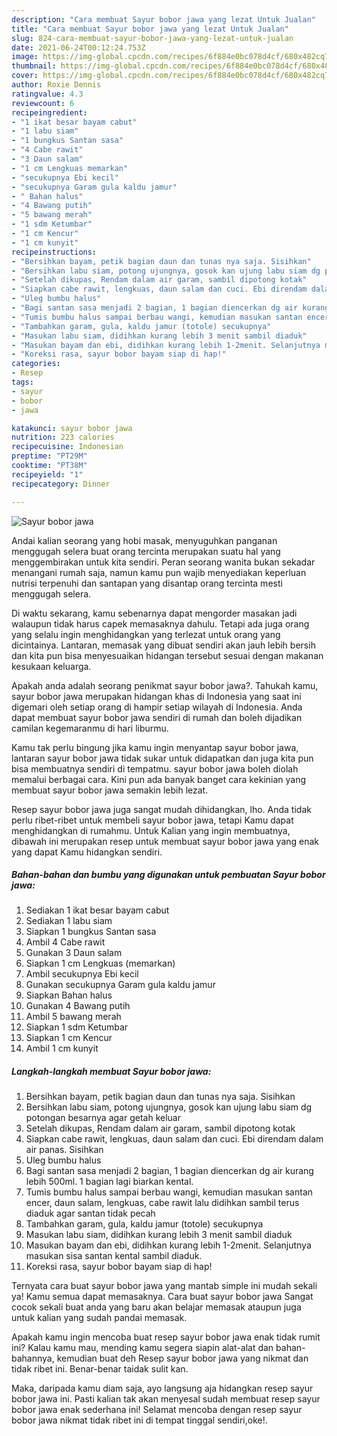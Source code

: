 ```yaml
---
description: "Cara membuat Sayur bobor jawa yang lezat Untuk Jualan"
title: "Cara membuat Sayur bobor jawa yang lezat Untuk Jualan"
slug: 824-cara-membuat-sayur-bobor-jawa-yang-lezat-untuk-jualan
date: 2021-06-24T00:12:24.753Z
image: https://img-global.cpcdn.com/recipes/6f884e0bc078d4cf/680x482cq70/sayur-bobor-jawa-foto-resep-utama.jpg
thumbnail: https://img-global.cpcdn.com/recipes/6f884e0bc078d4cf/680x482cq70/sayur-bobor-jawa-foto-resep-utama.jpg
cover: https://img-global.cpcdn.com/recipes/6f884e0bc078d4cf/680x482cq70/sayur-bobor-jawa-foto-resep-utama.jpg
author: Roxie Dennis
ratingvalue: 4.3
reviewcount: 6
recipeingredient:
- "1 ikat besar bayam cabut"
- "1 labu siam"
- "1 bungkus Santan sasa"
- "4 Cabe rawit"
- "3 Daun salam"
- "1 cm Lengkuas memarkan"
- "secukupnya Ebi kecil"
- "secukupnya Garam gula kaldu jamur"
- " Bahan halus"
- "4 Bawang putih"
- "5 bawang merah"
- "1 sdm Ketumbar"
- "1 cm Kencur"
- "1 cm kunyit"
recipeinstructions:
- "Bersihkan bayam, petik bagian daun dan tunas nya saja. Sisihkan"
- "Bersihkan labu siam, potong ujungnya, gosok kan ujung labu siam dg potongan besarnya agar getah keluar"
- "Setelah dikupas, Rendam dalam air garam, sambil dipotong kotak"
- "Siapkan cabe rawit, lengkuas, daun salam dan cuci. Ebi direndam dalam air panas. Sisihkan"
- "Uleg bumbu halus"
- "Bagi santan sasa menjadi 2 bagian, 1 bagian diencerkan dg air kurang lebih 500ml. 1 bagian lagi biarkan kental."
- "Tumis bumbu halus sampai berbau wangi, kemudian masukan santan encer, daun salam, lengkuas, cabe rawit lalu didihkan sambil terus diaduk agar santan tidak pecah"
- "Tambahkan garam, gula, kaldu jamur (totole) secukupnya"
- "Masukan labu siam, didihkan kurang lebih 3 menit sambil diaduk"
- "Masukan bayam dan ebi, didihkan kurang lebih 1-2menit. Selanjutnya masukan sisa santan kental sambil diaduk."
- "Koreksi rasa, sayur bobor bayam siap di hap!"
categories:
- Resep
tags:
- sayur
- bobor
- jawa

katakunci: sayur bobor jawa 
nutrition: 223 calories
recipecuisine: Indonesian
preptime: "PT29M"
cooktime: "PT38M"
recipeyield: "1"
recipecategory: Dinner

---
```



![Sayur bobor jawa](https://img-global.cpcdn.com/recipes/6f884e0bc078d4cf/680x482cq70/sayur-bobor-jawa-foto-resep-utama.jpg)

Andai kalian seorang yang hobi masak, menyuguhkan panganan menggugah selera buat orang tercinta merupakan suatu hal yang menggembirakan untuk kita sendiri. Peran seorang  wanita bukan sekadar menangani rumah saja, namun kamu pun wajib menyediakan keperluan nutrisi terpenuhi dan santapan yang disantap orang tercinta mesti menggugah selera.

Di waktu  sekarang, kamu sebenarnya dapat mengorder masakan jadi walaupun tidak harus capek memasaknya dahulu. Tetapi ada juga orang yang selalu ingin menghidangkan yang terlezat untuk orang yang dicintainya. Lantaran, memasak yang dibuat sendiri akan jauh lebih bersih dan kita pun bisa menyesuaikan hidangan tersebut sesuai dengan makanan kesukaan keluarga. 



Apakah anda adalah seorang penikmat sayur bobor jawa?. Tahukah kamu, sayur bobor jawa merupakan hidangan khas di Indonesia yang saat ini digemari oleh setiap orang di hampir setiap wilayah di Indonesia. Anda dapat membuat sayur bobor jawa sendiri di rumah dan boleh dijadikan camilan kegemaranmu di hari liburmu.

Kamu tak perlu bingung jika kamu ingin menyantap sayur bobor jawa, lantaran sayur bobor jawa tidak sukar untuk didapatkan dan juga kita pun bisa membuatnya sendiri di tempatmu. sayur bobor jawa boleh diolah memalui berbagai cara. Kini pun ada banyak banget cara kekinian yang membuat sayur bobor jawa semakin lebih lezat.

Resep sayur bobor jawa juga sangat mudah dihidangkan, lho. Anda tidak perlu ribet-ribet untuk membeli sayur bobor jawa, tetapi Kamu dapat menghidangkan di rumahmu. Untuk Kalian yang ingin membuatnya, dibawah ini merupakan resep untuk membuat sayur bobor jawa yang enak yang dapat Kamu hidangkan sendiri.

<!--inarticleads1-->

##### Bahan-bahan dan bumbu yang digunakan untuk pembuatan Sayur bobor jawa:

1. Sediakan 1 ikat besar bayam cabut
1. Sediakan 1 labu siam
1. Siapkan 1 bungkus Santan sasa
1. Ambil 4 Cabe rawit
1. Gunakan 3 Daun salam
1. Siapkan 1 cm Lengkuas (memarkan)
1. Ambil secukupnya Ebi kecil
1. Gunakan secukupnya Garam gula kaldu jamur
1. Siapkan  Bahan halus
1. Gunakan 4 Bawang putih
1. Ambil 5 bawang merah
1. Siapkan 1 sdm Ketumbar
1. Siapkan 1 cm Kencur
1. Ambil 1 cm kunyit




<!--inarticleads2-->

##### Langkah-langkah membuat Sayur bobor jawa:

1. Bersihkan bayam, petik bagian daun dan tunas nya saja. Sisihkan
1. Bersihkan labu siam, potong ujungnya, gosok kan ujung labu siam dg potongan besarnya agar getah keluar
1. Setelah dikupas, Rendam dalam air garam, sambil dipotong kotak
1. Siapkan cabe rawit, lengkuas, daun salam dan cuci. Ebi direndam dalam air panas. Sisihkan
1. Uleg bumbu halus
1. Bagi santan sasa menjadi 2 bagian, 1 bagian diencerkan dg air kurang lebih 500ml. 1 bagian lagi biarkan kental.
1. Tumis bumbu halus sampai berbau wangi, kemudian masukan santan encer, daun salam, lengkuas, cabe rawit lalu didihkan sambil terus diaduk agar santan tidak pecah
1. Tambahkan garam, gula, kaldu jamur (totole) secukupnya
1. Masukan labu siam, didihkan kurang lebih 3 menit sambil diaduk
1. Masukan bayam dan ebi, didihkan kurang lebih 1-2menit. Selanjutnya masukan sisa santan kental sambil diaduk.
1. Koreksi rasa, sayur bobor bayam siap di hap!




Ternyata cara buat sayur bobor jawa yang mantab simple ini mudah sekali ya! Kamu semua dapat memasaknya. Cara buat sayur bobor jawa Sangat cocok sekali buat anda yang baru akan belajar memasak ataupun juga untuk kalian yang sudah pandai memasak.

Apakah kamu ingin mencoba buat resep sayur bobor jawa enak tidak rumit ini? Kalau kamu mau, mending kamu segera siapin alat-alat dan bahan-bahannya, kemudian buat deh Resep sayur bobor jawa yang nikmat dan tidak ribet ini. Benar-benar taidak sulit kan. 

Maka, daripada kamu diam saja, ayo langsung aja hidangkan resep sayur bobor jawa ini. Pasti kalian tak akan menyesal sudah membuat resep sayur bobor jawa enak sederhana ini! Selamat mencoba dengan resep sayur bobor jawa nikmat tidak ribet ini di tempat tinggal sendiri,oke!.

